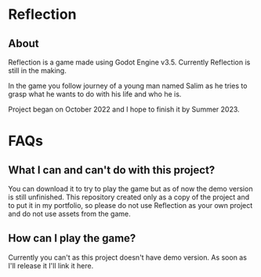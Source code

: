 # Reflection
## About
Reflection is a game made using Godot Engine v3.5. Currently Reflection is still in the making.

In the game you follow journey of a young man named Salim as he tries to grasp what he wants to do with his life and who he is.

Project began on October 2022 and I hope to finish it by Summer 2023.
# FAQs
## What I can and can't do with this project?
You can download it to try to play the game but as of now the demo version is still unfinished. This repository created only as a copy of the project and to put it in my portfolio, so please do not use Reflection as your own project and do not use assets from the game.
## How can I play the game?
Currently you can't as this project doesn't have demo version. As soon as I'll release it I'll link it here.
